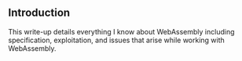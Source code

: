 
## Introduction

This write-up details everything I know about WebAssembly including specification, exploitation, and issues that arise while working with WebAssembly.
